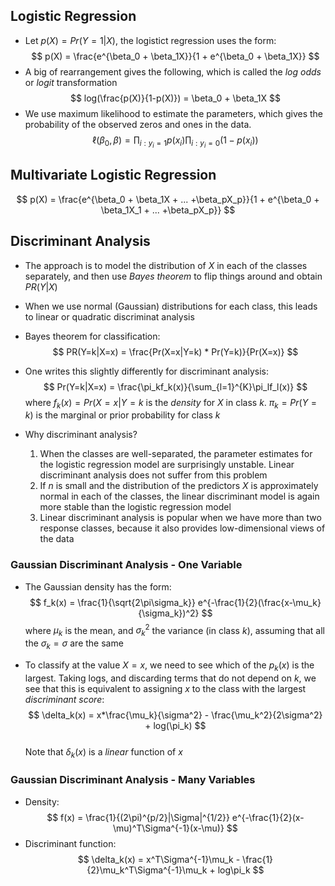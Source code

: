 ## Logistic Regression
- Let $p(X) = Pr(Y = 1|X)$, the logistict regression uses the form:
  $$
  p(X) = \frac{e^{\beta_0 + \beta_1X}}{1 + e^{\beta_0 + \beta_1X}}
  $$
- A big of rearrangement gives the following, which is called the *log odds* or *logit* transformation
  $$
  log(\frac{p(X)}{1-p(X)}) = \beta_0 + \beta_1X
  $$
- We use maximum likelihood to estimate the parameters, which gives the probability of the observed zeros and ones in the data.
  $$
  \ell(\beta_0, \beta) = \prod_{i:y_i=1} p(x_i) \prod_{i:y_i=0} (1-p(x_i))
  $$

## Multivariate Logistic Regression
  $$
  p(X) = \frac{e^{\beta_0 + \beta_1X + ... +\beta_pX_p}}{1 + e^{\beta_0 + \beta_1X_1 + ... +\beta_pX_p}}
  $$

## Discriminant Analysis
- The approach is to model the distribution of $X$ in each of the classes separately, and then use *Bayes theorem* to flip things around and obtain $PR(Y|X)$
- When we use normal (Gaussian) distributions for each class, this leads to linear or quadratic discriminat analysis
- Bayes theorem for classification:
  $$
    PR(Y=k|X=x) = \frac{Pr(X=x|Y=k) * Pr(Y=k)}{Pr(X=x)}
  $$
- One writes this slightly differently for discriminant analysis:
  $$
    Pr(Y=k|X=x) = \frac{\pi_kf_k(x)}{\sum_{l=1}^{K}\pi_lf_l(x)}
  $$
  where $f_k(x) = Pr(X=x|Y=k$ is the *density* for $X$ in class $k$. $\pi_k = Pr(Y=k)$ is the marginal or prior probability for class $k$
- Why discriminant analysis?
  
  1. When the classes are well-separated, the parameter estimates for the logistic regression model are surprisingly unstable. Linear discriminant analysis does not suffer from this problem
  2. If $n$ is small and the distribution of the predictors $X$ is approximately normal in each of   the classes, the linear discriminant model is again more stable than the logistic regression model
  3. Linear discriminant analysis is popular when we have more than two response classes, because it also provides low-dimensional views of the data

### Gaussian Discriminant Analysis - One Variable
- The Gaussian density has the form:
  $$
    f_k(x) = \frac{1}{\sqrt{2\pi\sigma_k}} e^{-\frac{1}{2}(\frac{x-\mu_k}{\sigma_k})^2}
  $$
  where $\mu_k$ is the mean, and $\sigma_k^{2}$ the variance (in class $k$), assuming that all the $\sigma_k = \sigma$ are the same

- To classify at the value $X=x$, we need to see which of the $p_k(x)$ is the largest. Taking logs, and discarding terms that do not depend on $k$, we see that this is equivalent to assigning $x$ to the class with the largest *discriminant score*:
  $$
    \delta_k(x) = x*\frac{\mu_k}{\sigma^2} - \frac{\mu_k^2}{2\sigma^2} + log(\pi_k)
  $$  
  Note that $\delta_k(x)$ is a *linear* function of $x$

### Gaussian Discriminant Analysis - Many Variables
- Density:
  $$
    f(x) = \frac{1}{(2\pi)^{p/2}|\Sigma|^{1/2}} e^{-\frac{1}{2}(x-\mu)^T\Sigma^{-1}(x-\mu)}
  $$
- Discriminant function:
  $$
  \delta_k(x) = x^T\Sigma^{-1}\mu_k - \frac{1}{2}\mu_k^T\Sigma^{-1}\mu_k + log\pi_k
  $$
  